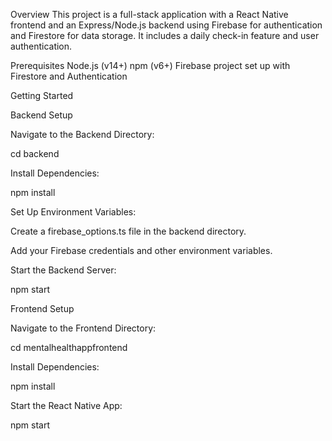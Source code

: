 Overview
This project is a full-stack application with a React Native frontend and an Express/Node.js backend using Firebase for authentication and Firestore for data storage. It includes a daily check-in feature and user authentication.

Prerequisites
Node.js (v14+)
npm (v6+)
Firebase project set up with Firestore and Authentication

Getting Started

Backend Setup

Navigate to the Backend Directory:

cd backend

Install Dependencies:

npm install

Set Up Environment Variables:

Create a firebase_options.ts file in the backend directory.

Add your Firebase credentials and other environment variables.

Start the Backend Server:

npm start


Frontend Setup

Navigate to the Frontend Directory:

cd mentalhealthappfrontend

Install Dependencies:

npm install

Start the React Native App:

npm start
